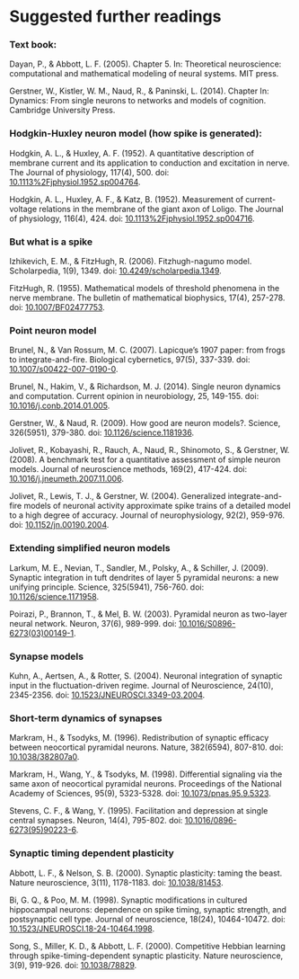# Suggested further readings

### Text book:

Dayan, P., & Abbott, L. F. (2005). Chapter 5. In: Theoretical neuroscience: computational and mathematical modeling of neural systems. MIT press.

Gerstner, W., Kistler, W. M., Naud, R., & Paninski, L. (2014). Chapter In: Dynamics: From single neurons to networks and models of cognition. Cambridge University Press.

### Hodgkin-Huxley neuron model (how spike is generated):

Hodgkin, A. L., & Huxley, A. F. (1952). A quantitative description of membrane current and its application to conduction and excitation in nerve. The Journal of physiology, 117(4), 500. doi: [10.1113%2Fjphysiol.1952.sp004764](https://dx.doi.org/10.1113%2Fjphysiol.1952.sp004764).

Hodgkin, A. L., Huxley, A. F., & Katz, B. (1952). Measurement of current-voltage relations in the membrane of the giant axon of Loligo. The Journal of physiology, 116(4), 424. doi: [10.1113%2Fjphysiol.1952.sp004716](https://dx.doi.org/10.1113%2Fjphysiol.1952.sp004716).

### But what is a spike

Izhikevich, E. M., & FitzHugh, R. (2006). Fitzhugh-nagumo model. Scholarpedia, 1(9), 1349. doi: [10.4249/scholarpedia.1349](http://dx.doi.org/10.4249/scholarpedia.1349).

FitzHugh, R. (1955). Mathematical models of threshold phenomena in the nerve membrane. The bulletin of mathematical biophysics, 17(4), 257-278. doi: [10.1007/BF02477753](https://doi.org/10.1007/BF02477753).

### Point neuron model

Brunel, N., & Van Rossum, M. C. (2007). Lapicque’s 1907 paper: from frogs to integrate-and-fire. Biological cybernetics, 97(5), 337-339. doi: [10.1007/s00422-007-0190-0](https://doi.org/10.1007/s00422-007-0190-0).

Brunel, N., Hakim, V., & Richardson, M. J. (2014). Single neuron dynamics and computation. Current opinion in neurobiology, 25, 149-155. doi: [10.1016/j.conb.2014.01.005](https://doi.org/10.1016/j.conb.2014.01.005).

Gerstner, W., & Naud, R. (2009). How good are neuron models?. Science, 326(5951), 379-380. doi: [10.1126/science.1181936](https://doi.org/10.1126/science.1181936).

Jolivet, R., Kobayashi, R., Rauch, A., Naud, R., Shinomoto, S., & Gerstner, W. (2008). A benchmark test for a quantitative assessment of simple neuron models. Journal of neuroscience methods, 169(2), 417-424. doi: [10.1016/j.jneumeth.2007.11.006](https://doi.org/10.1016/j.jneumeth.2007.11.006).

Jolivet, R., Lewis, T. J., & Gerstner, W. (2004). Generalized integrate-and-fire models of neuronal activity approximate spike trains of a detailed model to a high degree of accuracy. Journal of neurophysiology, 92(2), 959-976. doi: [10.1152/jn.00190.2004](https://doi.org/10.1152/jn.00190.2004).

### Extending simplified neuron models

Larkum, M. E., Nevian, T., Sandler, M., Polsky, A., & Schiller, J. (2009). Synaptic integration in tuft dendrites of layer 5 pyramidal neurons: a new unifying principle. Science, 325(5941), 756-760. doi: [10.1126/science.1171958](https://doi.org/10.1126/science.1171958).

Poirazi, P., Brannon, T., & Mel, B. W. (2003). Pyramidal neuron as two-layer neural network. Neuron, 37(6), 989-999. doi: [10.1016/S0896-6273(03)00149-1](https://doi.org/10.1016/S0896-6273(03)00149-1).

### Synapse models

Kuhn, A., Aertsen, A., & Rotter, S. (2004). Neuronal integration of synaptic input in the fluctuation-driven regime. Journal of Neuroscience, 24(10), 2345-2356. doi: [10.1523/JNEUROSCI.3349-03.2004](https://doi.org/10.1523/JNEUROSCI.3349-03.2004).

### Short-term dynamics of synapses

Markram, H., & Tsodyks, M. (1996). Redistribution of synaptic efficacy between neocortical pyramidal neurons. Nature, 382(6594), 807-810. doi: [10.1038/382807a0](https://doi.org/10.1038/382807a0).

Markram, H., Wang, Y., & Tsodyks, M. (1998). Differential signaling via the same axon of neocortical pyramidal neurons. Proceedings of the National Academy of Sciences, 95(9), 5323-5328. doi: [10.1073/pnas.95.9.5323](https://doi.org/10.1073/pnas.95.9.5323).

Stevens, C. F., & Wang, Y. (1995). Facilitation and depression at single central synapses. Neuron, 14(4), 795-802. doi: [10.1016/0896-6273(95)90223-6](https://doi.org/10.1016/0896-6273(95)90223-6).

### Synaptic timing dependent plasticity

Abbott, L. F., & Nelson, S. B. (2000). Synaptic plasticity: taming the beast. Nature neuroscience, 3(11), 1178-1183. doi: [10.1038/81453](https://doi.org/10.1038/81453).

Bi, G. Q., & Poo, M. M. (1998). Synaptic modifications in cultured hippocampal neurons: dependence on spike timing, synaptic strength, and postsynaptic cell type. Journal of neuroscience, 18(24), 10464-10472. doi: [10.1523/JNEUROSCI.18-24-10464.1998](https://doi.org/10.1523/JNEUROSCI.18-24-10464.1998).

Song, S., Miller, K. D., & Abbott, L. F. (2000). Competitive Hebbian learning through spike-timing-dependent synaptic plasticity. Nature neuroscience, 3(9), 919-926. doi: [10.1038/78829](https://doi.org/10.1038/78829).
